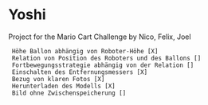 # Yoshi

Project for the Mario Cart Challenge
by Nico, Felix, Joel

     Höhe Ballon abhängig von Roboter-Höhe [X]
     Relation von Position des Roboters und des Ballons []
     Fortbewegungsstrategie abhängig von der Relation []
     Einschalten des Entfernungsmessers [X]
     Bezug von klaren Fotos [X]
     Herunterladen des Modells [X]
     Bild ohne Zwischenspeicherung []
   

